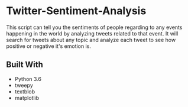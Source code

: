 # Twitter-Sentiment-Analysis

This script can tell you the sentiments of people regarding to any events happening in the world by analyzing tweets related to that event. It will search for tweets about any topic and analyze each tweet to see how positive or negative it's emotion is. 


## Built With

* Python 3.6
* tweepy
* textblob
* matplotlib

